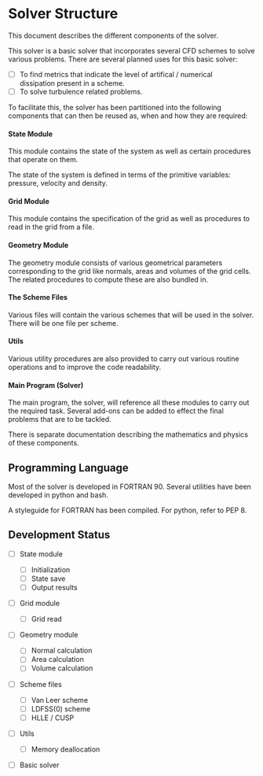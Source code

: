 Solver Structure
================

This document describes the different components of the solver.

This solver is a basic solver that incorporates several CFD schemes to solve
various problems. There are several planned uses for this basic solver:
- [ ] To find metrics that indicate the level of artifical / numerical  
  dissipation present in a scheme. 
- [ ] To solve turbulence related problems. 

To facilitate this, the solver has been partitioned into the following
components that can then be reused as, when and how they are required:

#### State Module

This module contains the state of the system as well as certain procedures that
operate on them. 

The state of the system is defined in terms of the primitive variables:
pressure, velocity and density. 

#### Grid Module

This module contains the specification of the grid as well as procedures to
read in the grid from a file. 

#### Geometry Module

The geometry module consists of various geometrical parameters corresponding to
the grid like normals, areas and volumes of the grid cells. The related
procedures to compute these are also bundled in.

#### The Scheme Files

Various files will contain the various schemes that will be used in the solver.
There will be one file per scheme. 

#### Utils

Various utility procedures are also provided to carry out various routine
operations and to improve the code readability.

#### Main Program (Solver)

The main program, the solver, will reference all these modules to carry out the
required task. Several add-ons can be added to effect the final problems that
are to be tackled. 


There is separate documentation describing the mathematics and physics of these
components. 


Programming Language
--------------------

Most of the solver is developed in FORTRAN 90. Several utilities have been
developed in python and bash. 

A styleguide for FORTRAN has been compiled. For python, refer to PEP 8. 


Development Status
------------------

- [ ] State module
  - [ ] Initialization
  - [ ] State save
  - [ ] Output results

- [ ] Grid module
  - [ ] Grid read

- [ ] Geometry module
  - [ ] Normal calculation
  - [ ] Area calculation
  - [ ] Volume calculation

- [ ] Scheme files
  - [ ] Van Leer scheme
  - [ ] LDFSS(0) scheme
  - [ ] HLLE / CUSP

- [ ] Utils
  - [ ] Memory deallocation

- [ ] Basic solver

